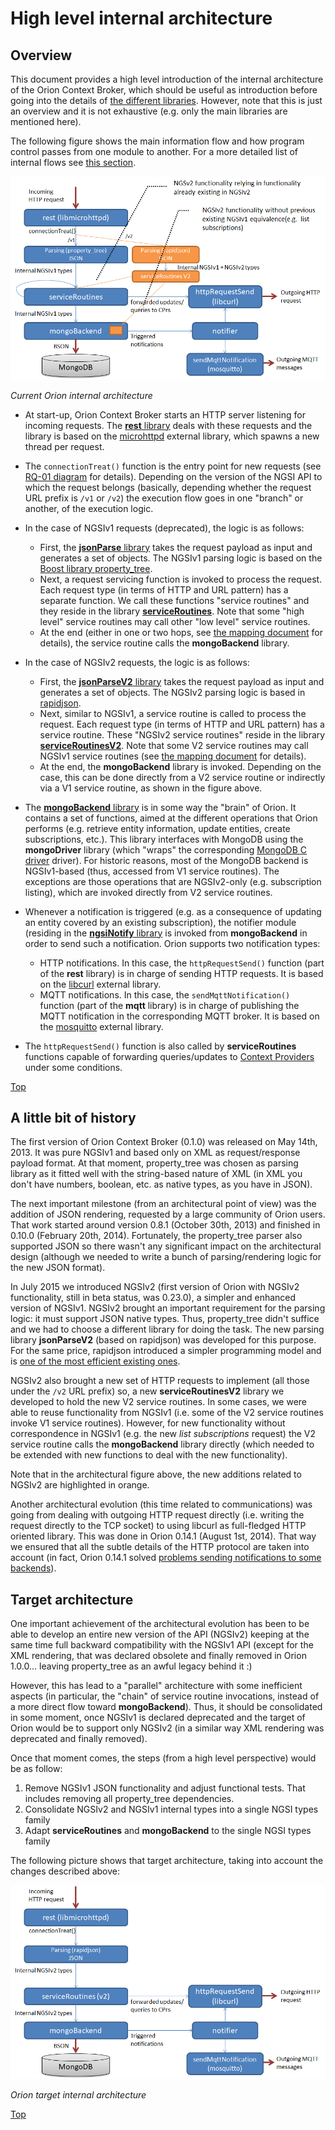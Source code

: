 # <a name="top"></a>High level internal architecture

## Overview

This document provides a high level introduction of the internal architecture of the Orion Context Broker, which should be useful as introduction before going into the details of [the different libraries](sourceCode.md). However, note that this is just an overview and it is not exhaustive (e.g. only the main libraries are mentioned here).

The following figure shows the main information flow and how program control passes from one module to another. For a more detailed list of internal flows see [this section](flowsIndex.md).

![Orion current internal architecture](images/current_architecture.png)

_Current Orion internal architecture_

* At start-up, Orion Context Broker starts an HTTP server listening for incoming requests. The [**rest** library](sourceCode.md#srclibrest) deals with these requests and the library is based on the [microhttpd](https://www.gnu.org/software/libmicrohttpd/) external library, which spawns a new thread per request.

* The `connectionTreat()` function is the entry point for new requests (see [RQ-01 diagram](sourceCode.md#flow-rq-01) for details). Depending on the version of the NGSI API to which the request belongs (basically, depending whether the request URL prefix is `/v1` or `/v2`) the execution flow goes in one "branch" or another, of the execution logic.

* In the case of NGSIv1 requests (deprecated), the logic is as follows:
	* First, the [**jsonParse** library](sourceCode.md#srclibjsonparse) takes the request payload as input and generates a set of objects. The NGSIv1 parsing logic is based on the [Boost library property_tree](https://theboostcpplibraries.com/boost.propertytree).
	* Next, a request servicing function is invoked to process the request. Each request type (in terms of HTTP and URL pattern) has a separate function. We call these functions "service routines" and they reside in the library [**serviceRoutines**](sourceCode.md#srclibserviceroutines). Note that some "high level" service routines may call other "low level" service routines.
	* At the end (either in one or two hops, see [the mapping document](ServiceRoutines.txt) for details), the service routine calls the **mongoBackend** library.
* In the case of NGSIv2 requests, the logic is as follows:
	* First, the [**jsonParseV2** library](sourceCode.md#srclibjsonparsev2) takes the request payload as input and generates a set of objects. The NGSIv2 parsing logic is based in [rapidjson](http://rapidjson.org).
	* Next, similar to NGSIv1, a service routine is called to process the request. Each request type (in terms of HTTP and URL pattern) has a service routine. These "NGSIv2 service routines" reside in the library [**serviceRoutinesV2**](sourceCode.md#srclibserviceroutinesv2). Note that some V2 service routines may call NGSIv1 service routines (see [the mapping document](ServiceRoutines.txt) for details).
	* At the end, the **mongoBackend** library is invoked. Depending on the case, this can be done directly from a V2 service routine or indirectly via a V1 service routine, as shown in the figure above.
* The [**mongoBackend** library](sourceCode.md#srclibmongobackend) is in some way the "brain" of Orion. It contains a set of functions, aimed at the different operations that Orion performs (e.g. retrieve entity information, update entities, create subscriptions, etc.). This library interfaces with MongoDB using the **mongoDriver** library (which "wraps" the corresponding [MongoDB C driver](http://mongoc.org) driver). For historic reasons, most of the MongoDB backend is NGSIv1-based (thus, accessed from V1 service routines). The exceptions are those operations that are NGSIv2-only (e.g. subscription listing), which are invoked directly from V2 service routines.
* Whenever a notification is triggered (e.g. as a consequence of updating an entity covered by an existing subscription), the notifier module (residing in the [**ngsiNotify** library](sourceCode.md#srclibngsinotify) is invoked from **mongoBackend** in order to send such a notification. Orion supports two notification types:
	* HTTP notifications. In this case, the `httpRequestSend()` function (part of the **rest** library) is in charge of sending HTTP requests. It is based on the [libcurl](https://curl.haxx.se/libcurl/) external library.
	* MQTT notifications. In this case, the `sendMqttNotification()` function (part of the **mqtt** library) is in charge of publishing the MQTT notification in the corresponding MQTT broker. It is based on the [mosquitto](https://mosquitto.org/api/files/mosquitto-h.html) external library.
* The `httpRequestSend()` function is also called by **serviceRoutines** functions capable of forwarding queries/updates to [Context Providers](../user/context_providers.md) under some conditions.

[Top](#top)

## A little bit of history

The first version of Orion Context Broker (0.1.0) was released on May 14th, 2013. It was pure NGSIv1 and based only on XML as request/response payload format. At that moment, property_tree was chosen as parsing library as it fitted well with the string-based nature of XML (in XML you don't have numbers, boolean, etc. as native types, as you have in JSON).

The next important milestone (from an architectural point of view) was the addition of JSON rendering, requested by a large community of Orion users. That work started around version 0.8.1 (October 30th, 2013) and finished in 0.10.0 (February 20th, 2014). Fortunately, the property_tree parser also supported JSON so there wasn't any significant impact on the architectural design (although we needed to write a bunch of parsing/rendering logic for the new JSON format).

In July 2015 we introduced NGSIv2 (first version of Orion with NGSIv2 functionality, still in beta status, was 0.23.0), a simpler and enhanced version of NGSIv1. NGSIv2 brought an important requirement for the parsing logic: it must support JSON native types. Thus, property_tree didn't suffice and we had to choose a different library for doing the task. The new parsing library **jsonParseV2** (based on rapidjson) was developed for this purpose. For the same price, rapidjson introduced a simpler programming model and is [one of the most efficient existing ones](https://github.com/miloyip/nativejson-benchmark).

NGSIv2 also brought a new set of HTTP requests to implement (all those under the `/v2` URL prefix) so, a new **serviceRoutinesV2** library we developed to hold the new V2 service routines. In some cases, we were able to reuse functionality from NGSIv1 (i.e. some of the V2 service routines invoke V1 service routines). However, for new functionality without correspondence in NGSIv1 (e.g. the new *list subscriptions* request) the V2 service routine calls the **mongoBackend** library directly (which needed to be extended with new functions to deal with the new functionality).

Note that in the architectural figure above, the new additions related to NGSIv2 are highlighted in orange.

Another architectural evolution (this time related to communications) was going from dealing with outgoing HTTP request directly (i.e. writing the request directly to the TCP socket) to using libcurl as full-fledged HTTP oriented library. This was done in Orion 0.14.1 (August 1st, 2014). That way we ensured that all the subtle details of the HTTP protocol are taken into account (in fact, Orion 0.14.1 solved [problems sending notifications to some backends](https://github.com/telefonicaid/fiware-orion/issues/442)).

## Target architecture

One important achievement of the architectural evolution has been to be able to develop an entire new version of the API (NGSIv2) keeping at the same time full backward compatibility with the NGSIv1 API (except for the XML rendering, that was declared obsolete and finally removed in Orion 1.0.0... leaving property_tree as an awful legacy behind it :)

However, this has lead to a "parallel" architecture with some inefficient aspects (in particular, the "chain" of service routine invocations, instead of a more direct flow toward **mongoBackend**). Thus, it should be consolidated in some moment, once NGSIv1 is declared deprecated and the target of Orion would be to support only NGSIv2 (in a similar way XML rendering was deprecated and finally removed).

Once that moment comes, the steps (from a high level perspective) would be as follow:

1. Remove NGSIv1 JSON functionality and adjust functional tests. That includes removing all property_tree dependencies.
2. Consolidate NGSIv2 and NGSIv1 internal types into a single NGSI types family
3. Adapt **serviceRoutines** and **mongoBackend** to the single NGSI types family

The following picture shows that target architecture, taking into account the changes described above:

![Orion target internal architecture](images/target_architecture.png)

_Orion target internal architecture_

[Top](#top)
